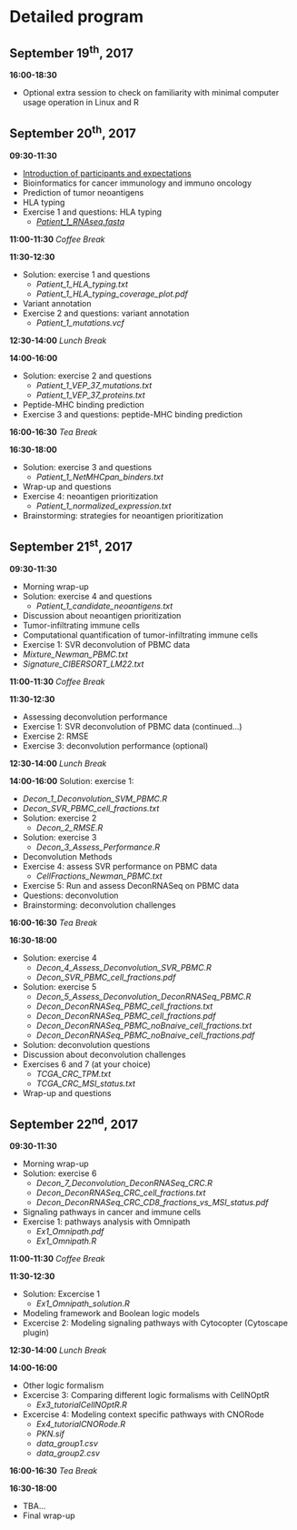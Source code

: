 # Detailed program


## September 19<sup>th</sup>, 2017
**16:00-18:30**
* Optional extra session to check on familiarity with minimal computer usage operation in Linux and R


## September 20<sup>th</sup>, 2017
**09:30-11:30** 
* [Introduction of participants and expectations](#)
* Bioinformatics for cancer immunology and immuno oncology
* Prediction of tumor neoantigens
* HLA typing
* Exercise 1 and questions: HLA typing
  * [*Patient_1_RNAseq.fastq*](Input_data/Patient_1_RNAseq.fastq)

**11:00-11:30**
*Coffee Break*

**11:30-12:30**
* Solution: exercise 1 and questions
  * *Patient_1_HLA_typing.txt*
  * *Patient_1_HLA_typing_coverage_plot.pdf*
* Variant annotation
* Exercise 2 and questions: variant annotation
  * *Patient_1_mutations.vcf*

**12:30-14:00**
*Lunch Break*

**14:00-16:00**
* Solution: exercise 2 and questions
  * *Patient_1_VEP_37_mutations.txt*
  * *Patient_1_VEP_37_proteins.txt*
* Peptide-MHC binding prediction
* Exercise 3 and questions: peptide-MHC binding prediction

**16:00-16:30**
*Tea Break*

**16:30-18:00**
* Solution: exercise 3 and questions
  * *Patient_1_NetMHCpan_binders.txt*
* Wrap-up and questions
* Exercise 4: neoantigen prioritization
  * *Patient_1_normalized_expression.txt*
* Brainstorming: strategies for neoantigen prioritization


## September 21<sup>st</sup>, 2017

**09:30-11:30** 
* Morning wrap-up
* Solution: exercise 4 and questions
  * *Patient_1_candidate_neoantigens.txt*
* Discussion about neoantigen prioritization
* Tumor-infiltrating immune cells
* Computational quantification of tumor-infiltrating immune cells
* Exercise 1: SVR deconvolution of PBMC data
 * *Mixture_Newman_PBMC.txt*
 * *Signature_CIBERSORT_LM22.txt*

**11:00-11:30**
*Coffee Break*

**11:30-12:30**
* Assessing deconvolution performance
* Exercise 1: SVR deconvolution of PBMC data (continued…)
* Exercise 2: RMSE
* Exercise 3: deconvolution performance (optional)

**12:30-14:00**
*Lunch Break*

**14:00-16:00**
Solution: exercise 1:
 * *Decon_1_Deconvolution_SVM_PBMC.R*
 * *Decon_SVR_PBMC_cell_fractions.txt*
* Solution: exercise 2
  * *Decon_2_RMSE.R*
* Solution: exercise 3
  * *Decon_3_Assess_Performance.R*
* Deconvolution Methods
* Exercise 4: assess SVR performance on PBMC data
  * *CellFractions_Newman_PBMC.txt*
* Exercise 5: Run and assess DeconRNASeq on PBMC data
* Questions: deconvolution
* Brainstorming: deconvolution challenges

**16:00-16:30**
*Tea Break*

**16:30-18:00**
* Solution: exercise 4
  * *Decon_4_Assess_Deconvolution_SVR_PBMC.R*
  * *Decon_SVR_PBMC_cell_fractions.pdf*
* Solution: exercise 5
  * *Decon_5_Assess_Deconvolution_DeconRNASeq_PBMC.R*
  * *Decon_DeconRNASeq_PBMC_cell_fractions.txt*
  * *Decon_DeconRNASeq_PBMC_cell_fractions.pdf*
  * *Decon_DeconRNASeq_PBMC_noBnaive_cell_fractions.txt*
  * *Decon_DeconRNASeq_PBMC_noBnaive_cell_fractions.pdf*
* Solution: deconvolution questions
* Discussion about deconvolution challenges
* Exercises 6 and 7 (at your choice)
  * *TCGA_CRC_TPM.txt*
  * *TCGA_CRC_MSI_status.txt*
* Wrap-up and questions
 

## September 22<sup>nd</sup>, 2017

**09:30-11:30** 
* Morning wrap-up
* Solution: exercise 6
  * *Decon_7_Deconvolution_DeconRNASeq_CRC.R*
  * *Decon_DeconRNASeq_CRC_cell_fractions.txt*
  * *Decon_DeconRNASeq_CRC_CD8_fractions_vs_MSI_status.pdf*
* Signaling pathways in cancer and immune cells
* Exercise 1: pathways analysis with Omnipath
  * *Ex1_Omnipath.pdf*
  * *Ex1_Omnipath.R*

**11:00-11:30**
*Coffee Break*

**11:30-12:30**
* Solution: Excercise 1
  * *Ex1_Omnipath_solution.R*
* Modeling framework and Boolean logic models
* Excercise 2: Modeling signaling pathways with Cytocopter (Cytoscape plugin)

**12:30-14:00**
*Lunch Break*

**14:00-16:00**
* Other logic formalism
* Excercise 3: Comparing different logic formalisms with CellNOptR
  * *Ex3_tutorialCellNOptR.R*
* Excercise 4: Modeling context specific pathways with CNORode
  * *Ex4_tutorialCNORode.R*
  * *PKN.sif*
  * *data_group1.csv*
  * *data_group2.csv*
 

**16:00-16:30**
*Tea Break*

**16:30-18:00**
* TBA...
* Final wrap-up


